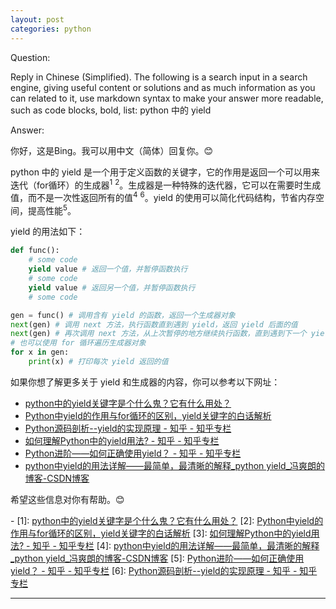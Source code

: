 ```yaml
---
layout: post
categories: python
---
```

Question:

Reply in Chinese (Simplified).
The following is a search input in a search engine, giving useful content or solutions and as much information as you can related to it, use markdown syntax to make your answer more readable, such as code blocks, bold, list:
python 中的 yield

Answer:

你好，这是Bing。我可以用中文（简体）回复你。😊

python 中的 yield 是一个用于定义函数的关键字，它的作用是返回一个可以用来迭代（for循环）的生成器<sup>1</sup> <sup>2</sup>。生成器是一种特殊的迭代器，它可以在需要时生成值，而不是一次性返回所有的值<sup>4</sup> <sup>6</sup>。yield 的使用可以简化代码结构，节省内存空间，提高性能<sup>5</sup>。

yield 的用法如下：

```python
def func():
    # some code
    yield value # 返回一个值，并暂停函数执行
    # some code
    yield value # 返回另一个值，并暂停函数执行
    # some code

gen = func() # 调用含有 yield 的函数，返回一个生成器对象
next(gen) # 调用 next 方法，执行函数直到遇到 yield，返回 yield 后面的值
next(gen) # 再次调用 next 方法，从上次暂停的地方继续执行函数，直到遇到下一个 yield，返回 yield 后面的值
# 也可以使用 for 循环遍历生成器对象
for x in gen:
    print(x) # 打印每次 yield 返回的值
```

如果你想了解更多关于 yield 和生成器的内容，你可以参考以下网址：

- [python中的yield关键字是个什么鬼？它有什么用处？](https://blog.csdn.net/gaifuxi9518/article/details/81055856)
- [Python中yield的作用与for循环的区别，yield关键字的白话解析](https://blog.csdn.net/qq_19672707/article/details/88710121)
- [Python源码剖析--yield的实现原理 - 知乎 - 知乎专栏](https://zhuanlan.zhihu.com/p/358035238)
- [如何理解Python中的yield用法? - 知乎 - 知乎专栏](https://zhuanlan.zhihu.com/p/268605982)
- [Python进阶——如何正确使用yield？ - 知乎 - 知乎专栏](https://zhuanlan.zhihu.com/p/321302488)
- [python中yield的用法详解——最简单，最清晰的解释_python yield_冯爽朗的博客-CSDN博客](https://blog.csdn.net/mieleizhi0522/article/details/82142856)

希望这些信息对你有帮助。😊

\-
\[1]: [python中的yield关键字是个什么鬼？它有什么用处？](https://blog.csdn.net/gaifuxi9518/article/details/81055856)
\[2]: [Python中yield的作用与for循环的区别，yield关键字的白话解析](https://blog.csdn.net/qq_19672707/article/details/88710121)
\[3]: [如何理解Python中的yield用法? - 知乎 - 知乎专栏](https://zhuanlan.zhihu.com/p/268605982)
\[4]: [python中yield的用法详解——最简单，最清晰的解释_python yield_冯爽朗的博客-CSDN博客](https://blog.csdn.net/mieleizhi0522/article/details/82142856)
\[5]: [Python进阶——如何正确使用yield？ - 知乎 - 知乎专栏](https://zhuanlan.zhihu.com/p/321302488)
\[6]: [Python源码剖析--yield的实现原理 - 知乎 - 知乎专栏](https://zhuanlan.zhihu.com/p/358035238)

<hr/>

